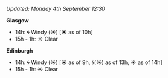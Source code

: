 *Updated: Monday 4th September 12:30*

**Glasgow**

* 14h: :cyclone: Windy (:sunny:) [:sunny: as of 10h]
* 15h - 1h: :sunny: Clear

**Edinburgh**

* 14h: :cyclone: Windy (:sunny:) [:sunny: as of 9h, :cyclone:(:sunny:) as of 13h, :sunny: as of 14h]
* 15h - 1h: :sunny: Clear
